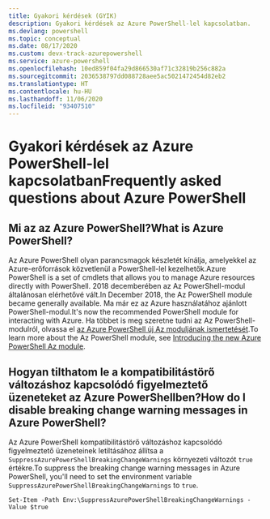 ```yaml
---
title: Gyakori kérdések (GYIK)
description: Gyakori kérdések az Azure PowerShell-lel kapcsolatban.
ms.devlang: powershell
ms.topic: conceptual
ms.date: 08/17/2020
ms.custom: devx-track-azurepowershell
ms.service: azure-powershell
ms.openlocfilehash: 10ed859f04fa29d866530af71c32819b256c882a
ms.sourcegitcommit: 2036538797dd088728aee5ac5021472454d82eb2
ms.translationtype: HT
ms.contentlocale: hu-HU
ms.lasthandoff: 11/06/2020
ms.locfileid: "93407510"
---
```

# <a name="frequently-asked-questions-about-azure-powershell"></a><span data-ttu-id="a074c-103">Gyakori kérdések az Azure PowerShell-lel kapcsolatban</span><span class="sxs-lookup"><span data-stu-id="a074c-103">Frequently asked questions about Azure PowerShell</span></span>

## <a name="what-is-azure-powershell"></a><span data-ttu-id="a074c-104">Mi az az Azure PowerShell?</span><span class="sxs-lookup"><span data-stu-id="a074c-104">What is Azure PowerShell?</span></span>

<span data-ttu-id="a074c-105">Az Azure PowerShell olyan parancsmagok készletét kínálja, amelyekkel az Azure-erőforrások közvetlenül a PowerShell-lel kezelhetők.</span><span class="sxs-lookup"><span data-stu-id="a074c-105">Azure PowerShell is a set of cmdlets that allows you to manage Azure resources directly with PowerShell.</span></span> <span data-ttu-id="a074c-106">2018 decemberében az Az PowerShell-modul általánosan elérhetővé vált.</span><span class="sxs-lookup"><span data-stu-id="a074c-106">In December 2018, the Az PowerShell module became generally available.</span></span> <span data-ttu-id="a074c-107">Ma már ez az Azure használatához ajánlott PowerShell-modul.</span><span class="sxs-lookup"><span data-stu-id="a074c-107">It's now the recommended PowerShell module for interacting with Azure.</span></span> <span data-ttu-id="a074c-108">Ha többet is meg szeretne tudni az Az PowerShell-modulról, olvassa el [az Azure PowerShell új Az moduljának ismertetését](/powershell/azure/new-azureps-module-az).</span><span class="sxs-lookup"><span data-stu-id="a074c-108">To learn more about the Az PowerShell module, see [Introducing the new Azure PowerShell Az module](/powershell/azure/new-azureps-module-az).</span></span>

## <a name="how-do-i-disable-breaking-change-warning-messages-in-azure-powershell"></a><span data-ttu-id="a074c-109">Hogyan tilthatom le a kompatibilitástörő változáshoz kapcsolódó figyelmeztető üzeneteket az Azure PowerShellben?</span><span class="sxs-lookup"><span data-stu-id="a074c-109">How do I disable breaking change warning messages in Azure PowerShell?</span></span>

<span data-ttu-id="a074c-110">Az Azure PowerShell kompatibilitástörő változáshoz kapcsolódó figyelmeztető üzeneteinek letiltásához állítsa a `SuppressAzurePowerShellBreakingChangeWarnings` környezeti változót `true` értékre.</span><span class="sxs-lookup"><span data-stu-id="a074c-110">To suppress the breaking change warning messages in Azure PowerShell, you'll need to set the environment variable `SuppressAzurePowerShellBreakingChangeWarnings` to `true`.</span></span>

```azurepowershell
Set-Item -Path Env:\SuppressAzurePowerShellBreakingChangeWarnings -Value $true
```
